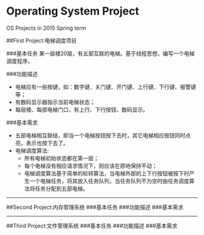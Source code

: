# Operating System Project

OS Projects in 2015 Spring term

##First Project:电梯调度项目

###基本任务
某一层楼20层，有五部互联的电梯。基于线程思想，编写一个电梯调度程序。

###功能描述
* 电梯应有一些按键，如：数字键、关门键、开门键、上行键、下行键、报警键等；
* 有数码显示器指示当前电梯状态；
* 每层楼、每部电梯门口，有上行、下行按钮、数码显示。

###基本需求

* 五部电梯相互联结，即当一个电梯按钮按下去时，其它电梯相应按钮同时点亮，表示也按下去了。
* 电梯调度算法:
  * 所有电梯初始状态都在第一层；
  * 每个电梯没有相应请求情况下，则应该在原地保持不动；
  * 电梯调度算法基于简单的轮转算法，当电梯外部的上下行按钮被按下时产生一个电梯任务，将其放入任务队列，当任务队列不为空时由任务调度算法将任务分配到五部电梯。
---

##Second Project:内存管理系统
###基本任务
###功能描述
###基本需求

---

##Third Project:文件管理系统
###基本任务
###功能描述
###基本需求
